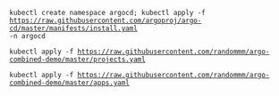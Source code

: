<code>kubectl create namespace argocd; kubectl apply -f https://raw.githubusercontent.com/argoproj/argo-cd/master/manifests/install.yaml -n argocd</code>

<code>kubectl apply -f https://raw.githubusercontent.com/randommm/argo-combined-demo/master/projects.yaml</code>

<code>kubectl apply -f https://raw.githubusercontent.com/randommm/argo-combined-demo/master/apps.yaml</code>

